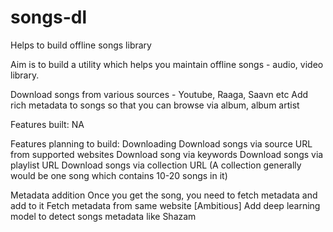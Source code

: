 # songs-dl
Helps to build offline songs library

Aim is to build a utility which helps you maintain offline songs - audio, video library.

Download songs from various sources - Youtube, Raaga, Saavn etc
Add rich metadata to songs so that you can browse via album, album artist

Features built:
NA

Features planning to build:
Downloading 
Download songs via source URL from supported websites
Download song via keywords
Download songs via playlist URL
Download songs via collection URL (A collection generally would be one song which contains 10-20 songs in it)

Metadata addition
Once you get the song, you need to fetch metadata and add to it
Fetch metadata from same website
[Ambitious] Add deep learning model to detect songs metadata like Shazam


